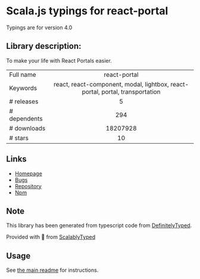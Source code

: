 
# Scala.js typings for react-portal

Typings are for version 4.0

## Library description:
To make your life with React Portals easier.

|                    |                 |
| ------------------ | :-------------: |
| Full name          | react-portal |
| Keywords           | react, react-component, modal, lightbox, react-portal, portal, transportation |
| # releases         | 5 |
| # dependents       | 294 |
| # downloads        | 18207928 |
| # stars            | 10 |

## Links
- [Homepage](https://github.com/tajo/react-portal#readme)
- [Bugs](https://github.com/tajo/react-portal/issues)
- [Repository](https://github.com/tajo/react-portal)
- [Npm](https://www.npmjs.com/package/react-portal)
    


## Note
This library has been generated from typescript code from [DefinitelyTyped](https://definitelytyped.org).

Provided with :purple_heart: from [ScalablyTyped](https://github.com/oyvindberg/ScalablyTyped)

## Usage
See [the main readme](../../readme.md) for instructions.


